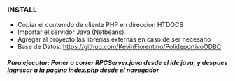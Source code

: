 ### INSTALL

* Copiar el contenido de cliente PHP en direccion HTDOCS
* Importar el servidor Java (Netbeans)
* Agregar al proyecto las librerias externas en caso de ser necesario
* Base de Datos: https://github.com/KevinFiorentino/PolideportivoODBC

##### Para ejecutar: Poner a correr RPCServer.java desde el ide java, y despues ingresar a la pagina index.php desde el navegador
